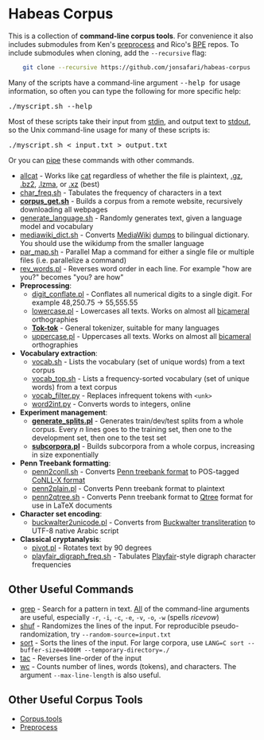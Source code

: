 # Habeas Corpus
This is a collection of **command-line corpus tools**.
For convenience it also includes submodules from Ken's [preprocess](https://github.com/kpu/preprocess) and Rico's [BPE](https://github.com/rsennrich/subword-nmt) repos. To include submodules when cloning, add the `--recursive` flag:

```bash
    git clone --recursive https://github.com/jonsafari/habeas-corpus
```

Many of the scripts have a command-line argument <tt> --help </tt> for usage information, so often you can type the following for more specific help: <pre>./myscript.sh --help</pre>
Most of these scripts take their input from [stdin][], and output text to [stdout][], so the Unix command-line usage for many of these scripts is: <pre>./myscript.sh < input.txt > output.txt</pre>
Or you can [pipe][] these commands with other commands.

* [allcat](allcat) - Works like [cat] regardless of whether the file is plaintext, [.gz], [.bz2], [.lzma], or [.xz] (best)
* [char_freq.sh](char_freq.sh) - Tabulates the frequency of characters in a text
* **[corpus_get.sh](corpus_get.sh)** - Builds a corpus from a remote website, recursively downloading all webpages
* [generate_language.sh](generate_language.sh) - Randomly generates text, given a language model and vocabulary
* [mediawiki_dict.sh](mediawiki_dict.sh) - Converts [MediaWiki] [dumps] to bilingual dictionary.  You should use the wikidump from the smaller language
* [par_map.sh](par_map.sh) - Parallel Map a command for either a single file or multiple files (i.e. parallelize a command)
* [rev_words.pl](rev_words.pl) - Reverses word order in each line.  For example "how are you?" becomes "you? are how"
* **Preprocessing**:
  * [digit_conflate.pl](digit_conflate.pl) - Conflates all numerical digits to a single digit.  For example 48,250.75  -&gt; 55,555.55
  * [lowercase.pl](lowercase.pl) - Lowercases all texts.  Works on almost all [bicameral] orthographies
  * **[Tok-tok](https://github.com/jonsafari/tok-tok)** - General tokenizer, suitable for many languages
  * [uppercase.pl](uppercase.pl) - Uppercases all texts.  Works on almost all [bicameral] orthographies
* **Vocabulary extraction**:
  * [vocab.sh](vocab.sh) - Lists the vocabulary (set of unique words) from a text corpus
  * [vocab_top.sh](vocab_top.sh) - Lists a frequency-sorted vocabulary (set of unique words) from a text corpus
  * [vocab_filter.py](vocab_filter.py) - Replaces infrequent tokens with `<unk>`
  * [word2int.py](word2int.py) - Converts words to integers, online
* **Experiment management**:
  * **[generate_splits.pl](generate_splits.pl)** - Generates train/dev/test splits from a whole corpus.  Every <i>n</i> lines goes to the training set, then one to the development set, then one to the test set
  * **[subcorpora.pl](subcorpora.pl)** - Builds subcorpora from a whole corpus, increasing in size exponentially
* **Penn Treebank formatting**:
  * [penn2conll.sh](penn2conll.sh) - Converts [Penn treebank format] to POS-tagged [CoNLL-X format]
  * [penn2plain.pl](penn2plain.pl) - Converts Penn treebank format to plaintext
  * [penn2qtree.sh](penn2qtree.sh) - Converts Penn treebank format to [Qtree] format for use in LaTeX documents
* **Character set encoding**:
  * [buckwalter2unicode.pl](buckwalter2unicode.pl) - Converts from [Buckwalter transliteration] to UTF-8 native Arabic script
* **Classical cryptanalysis**:
  * [pivot.pl](pivot.pl) - Rotates text by 90 degrees
  * [playfair_digraph_freq.sh](playfair_digraph_freq.sh) - Tabulates [Playfair]-style digraph character frequencies


## Other Useful Commands
* [grep] - Search for a pattern in text.  [All][grep-cmd-args] of the command-line arguments are useful, especially `-r`, `-i`, `-c`, `-e`, `-v`, `-o`, `-w` (spells *ricevow*)
* [shuf] - Randomizes the lines of the input.  For reproducible pseudo-randomization, try `--random-source=input.txt`
* [sort] - Sorts the lines of the input.  For large corpora, use `LANG=C sort --buffer-size=4000M --temporary-directory=./`
* [tac] - Reverses line-order of the input
* [wc] - Counts number of lines, words (tokens), and characters.  The argument `--max-line-length` is also useful.


## Other Useful Corpus Tools
* [Corpus.tools](http://corpus.tools)
* [Preprocess](https://github.com/kpu/preprocess)


[pipe]: https://en.wikipedia.org/wiki/Pipeline_(Unix)
[stdin]: https://en.wikipedia.org/wiki/Standard_streams#Standard_input_.28stdin.29
[stdout]: https://en.wikipedia.org/wiki/Standard_streams#Standard_output_.28stdout.29

[cat]: https://en.wikipedia.org/wiki/Cat_(Unix)
[.gz]: https://en.wikipedia.org/wiki/Gzip
[.bz2]: https://en.wikipedia.org/wiki/Bzip2
[.lzma]: https://en.wikipedia.org/wiki/Lzma
[.xz]: https://en.wikipedia.org/wiki/Xz
[Buckwalter transliteration]: https://en.wikipedia.org/wiki/Buckwalter_transliteration
[bicameral]: https://en.wikipedia.org/wiki/Letter_case
[MediaWiki]: https://en.wikipedia.org/wiki/MediaWiki#Markup
[dumps]: http://dumps.wikimedia.org/backup-index.html
[Penn treebank format]: ftp://ftp.cis.upenn.edu/pub/treebank/doc/arpa94.ps.gz
[CoNLL-X format]: http://ilk.uvt.nl/conll/index.html#dataformat
[Qtree]: http://www.ling.upenn.edu/advice/latex/qtree
[Playfair]: https://en.wikipedia.org/wiki/Playfair_cipher

[grep]: https://en.wikipedia.org/wiki/Grep
[grep-cmd-args]: https://www.gnu.org/software/grep/manual/grep.html#Command_002dline-Options
[shuf]: https://en.wikipedia.org/wiki/Shuf
[sort]: https://en.wikipedia.org/wiki/Sort_(Unix)
[tac]: https://en.wikipedia.org/wiki/Tac_(Unix)
[wc]: https://en.wikipedia.org/wiki/Wc_(Unix)

